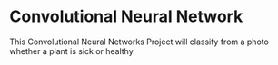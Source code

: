 # Convolutional Neural Network
 This Convolutional Neural Networks Project will classify from a photo whether a plant is sick or healthy
